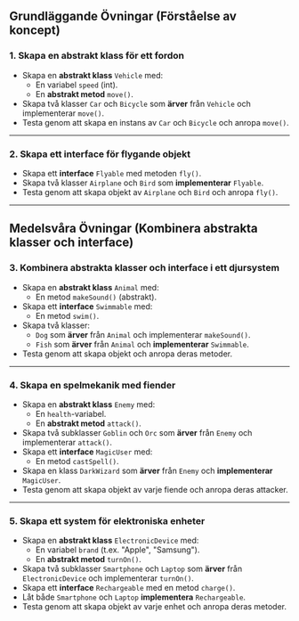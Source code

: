 

## **Grundläggande Övningar** (Förståelse av koncept)  

### **1. Skapa en abstrakt klass för ett fordon**  
- Skapa en **abstrakt klass** `Vehicle` med:  
  - En variabel `speed` (int).  
  - En **abstrakt metod** `move()`.  
- Skapa två klasser `Car` och `Bicycle` som **ärver** från `Vehicle` och implementerar `move()`.  
- Testa genom att skapa en instans av `Car` och `Bicycle` och anropa `move()`.  

---

### **2. Skapa ett interface för flygande objekt**  
- Skapa ett **interface** `Flyable` med metoden `fly()`.  
- Skapa två klasser `Airplane` och `Bird` som **implementerar** `Flyable`.  
- Testa genom att skapa objekt av `Airplane` och `Bird` och anropa `fly()`.  

---

## **Medelsvåra Övningar** (Kombinera abstrakta klasser och interface)  

### **3. Kombinera abstrakta klasser och interface i ett djursystem**  
- Skapa en **abstrakt klass** `Animal` med:  
  - En metod `makeSound()` (abstrakt).  
- Skapa ett **interface** `Swimmable` med:  
  - En metod `swim()`.  
- Skapa två klasser:  
  - `Dog` som **ärver** från `Animal` och implementerar `makeSound()`.  
  - `Fish` som **ärver** från `Animal` och **implementerar** `Swimmable`.  
- Testa genom att skapa objekt och anropa deras metoder.  

---

### **4. Skapa en spelmekanik med fiender**  
- Skapa en **abstrakt klass** `Enemy` med:  
  - En `health`-variabel.  
  - En **abstrakt metod** `attack()`.  
- Skapa två subklasser `Goblin` och `Orc` som **ärver** från `Enemy` och implementerar `attack()`.  
- Skapa ett **interface** `MagicUser` med:  
  - En metod `castSpell()`.  
- Skapa en klass `DarkWizard` som **ärver** från `Enemy` och **implementerar** `MagicUser`.  
- Testa genom att skapa objekt av varje fiende och anropa deras attacker.  

---


### **5. Skapa ett system för elektroniska enheter**  
- Skapa en **abstrakt klass** `ElectronicDevice` med:  
  - En variabel `brand` (t.ex. "Apple", "Samsung").  
  - En **abstrakt metod** `turnOn()`.  
- Skapa två subklasser `Smartphone` och `Laptop` som **ärver** från `ElectronicDevice` och implementerar `turnOn()`.  
- Skapa ett **interface** `Rechargeable` med en metod `charge()`.  
- Låt både `Smartphone` och `Laptop` **implementera** `Rechargeable`.  
- Testa genom att skapa objekt av varje enhet och anropa deras metoder.  
